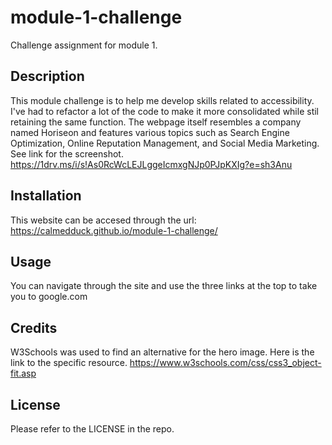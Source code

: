 # module-1-challenge
Challenge assignment for module 1.

## Description

This module challenge is to help me develop skills related to accessibility. I've had to refactor a lot of the code to make it more consolidated while stil retaining the same function. The webpage itself resembles a company named Horiseon and features various topics such as Search Engine Optimization, Online Reputation Management, and Social Media Marketing. See link for the screenshot.
https://1drv.ms/i/s!As0RcWcLEJLggeIcmxgNJp0PJpKXIg?e=sh3Anu

## Installation

This website can be accesed through the url:
https://calmedduck.github.io/module-1-challenge/



## Usage

You can navigate through the site and use the three links at the top to take you to google.com

## Credits

W3Schools was used to find an alternative for the hero image. Here is the link to the specific resource.
https://www.w3schools.com/css/css3_object-fit.asp

## License

Please refer to the LICENSE in the repo.